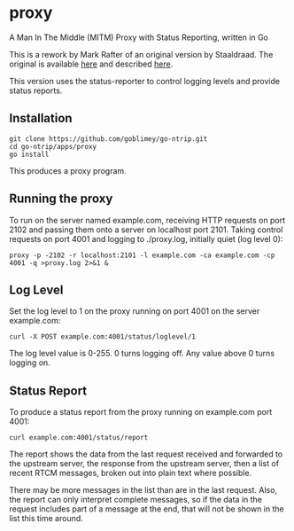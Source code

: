 # proxy

A Man In The Middle (MITM) Proxy with Status Reporting, written in Go

This is a rework by Mark Rafter of an original version by Staaldraad.
The original is available [here](https://github.com/staaldraad/tcpprox)
and described [here](https://staaldraad.github.io/2016/12/11/tcpprox/).

This version uses the status-reporter to control logging levels and provide status reports.

## Installation

    git clone https://github.com/goblimey/go-ntrip.git
    cd go-ntrip/apps/proxy 
    go install


This produces a proxy program.


## Running the proxy

To run on the server named example.com, receiving HTTP requests on port 2102 and passing them onto a server on localhost port 2101.  Taking control requests on port 4001 and logging to ./proxy.log, initially quiet (log level 0):

    proxy -p -2102 -r localhost:2101 -l example.com -ca example.com -cp 4001 -q >proxy.log 2>&1 &


## Log Level

Set the log level to 1 on the proxy running on port 4001 on the server example.com:

    curl -X POST example.com:4001/status/loglevel/1

The log level value is 0-255.  0 turns logging off.  Any value above 0 turns logging on.


## Status Report

To produce a status report from the proxy running on example.com port 4001:

    curl example.com:4001/status/report

The report shows the data from the last request received and forwarded to the upstream server,  the response
from the upstream server, then a list of recent RTCM messages,
broken out into plain text where possible.

There may be more messages in the list than are in the last request.  Also, the report can only interpret complete messages, so if the data in the request includes part of a message at the end, that will not be shown in the list this time around.

